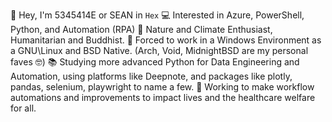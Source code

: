 👋 Hey, I'm 5345414E or SEAN in ```Hex```
💻 Interested in Azure, PowerShell, Python, and Automation (RPA)
🌲 Nature and Climate Enthusiast, Humanitarian and Buddhist.
💾 Forced to work in a Windows Environment as a GNU\Linux and BSD Native. (Arch, Void, MidnightBSD are my personal faves 🤓)
📚 Studying more advanced Python for Data Engineering and Automation, using platforms like Deepnote, and packages like plotly, pandas, selenium, playwright to name a few.
🏢 Working to make workflow automations and improvements to impact lives and the healthcare welfare for all.
